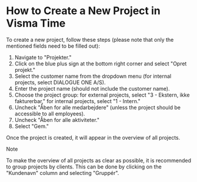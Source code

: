 # How to Create a New Project in Visma Time

To create a new project, follow these steps (please note that only the mentioned fields need to be filled out):

1. Navigate to "Projekter."
2. Click on the blue plus sign at the bottom right corner and select "Opret projekt."
3. Select the customer name from the dropdown menu (for internal projects, select DIALOGUE ONE A/S).
4. Enter the project name (should not include the customer name).
5. Choose the project group: for external projects, select "3 - Ekstern, ikke fakturerbar," for internal projects, select "1 - Intern."
6. Uncheck "Åben for alle medarbejdere" (unless the project should be accessible to all employees).
7. Uncheck "Åben for alle aktiviteter."
8. Select "Gem."

Once the project is created, it will appear in the overview of all projects.

> [!NOTE]
> To make the overview of all projects as clear as possible, it is recommended to group projects by clients. This can be done by clicking on the "Kundenavn" column and selecting "Gruppér".
